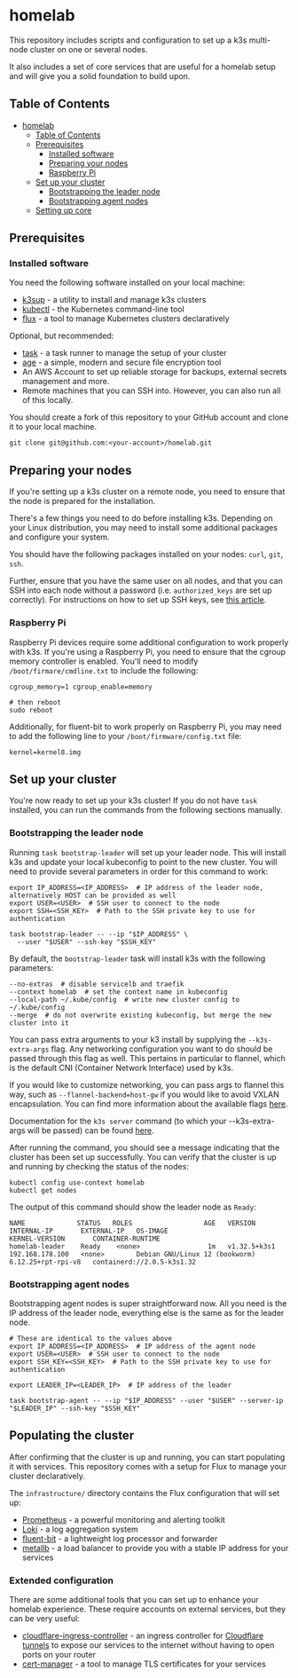 # homelab

This repository includes scripts and configuration to set up a k3s multi-node cluster on one or several nodes.

It also includes a set of core services that are useful for a homelab setup and will give you a solid foundation
to build upon.

## Table of Contents

- [homelab](#homelab)
  - [Table of Contents](#table-of-contents)
  - [Prerequisites](#prerequisites)
    - [Installed software](#installed-software)
    - [Preparing your nodes](#preparing-your-nodes)
    - [Raspberry Pi](#raspberry-pi)
  - [Set up your cluster](#set-up-your-cluster)
    - [Bootstrapping the leader node](#bootstrapping-the-leader-node)
    - [Bootstrapping agent nodes](#bootstrapping-agent-nodes)
  - [Setting up core](#setting-up-core)

## Prerequisites

### Installed software

You need the following software installed on your local machine:

- [k3sup](https://github.com/alexellis/k3sup) - a utility to install and manage k3s clusters
- [kubectl](https://kubernetes.io/docs/tasks/tools/) - the Kubernetes command-line tool
- [flux](https://fluxcd.io/docs/installation/) - a tool to manage Kubernetes clusters declaratively

Optional, but recommended:
- [task](https://taskfile.dev/) - a task runner to manage the setup of your cluster
- [age](https://age-encryption.org/) - a simple, modern and secure file encryption tool
- An AWS Account to set up reliable storage for backups, external secrets management and more.
- Remote machines that you can SSH into. However, you can also run all of this locally.

You should create a fork of this repository to your GitHub account and clone it to your local machine.

```shell
git clone git@github.com:<your-account>/homelab.git
```

## Preparing your nodes

If you're setting up a k3s cluster on a remote node, you need to ensure that the node is prepared for the installation.

There's a few things you need to do before installing k3s.
Depending on your Linux distribution, you may need to install some additional packages and configure your system.

You should have the following packages installed on your nodes: `curl`, `git`, `ssh`.

Further, ensure that you have the same user on all nodes, and that you can SSH into each node without a password
(i.e. `authorized_keys` are set up correctly). For instructions on how to set up SSH keys, see
[this article](https://docs.github.com/en/authentication/connecting-to-github-with-ssh/generating-a-new-ssh-key-and-adding-it-to-the-ssh-agent).

### Raspberry Pi

Raspberry Pi devices require some additional configuration to work properly with k3s.
If you're using a Raspberry Pi, you need to ensure that the cgroup memory controller is enabled.
You'll need to modify `/boot/firmare/cmdline.txt` to include the following:

```shell
cgroup_memory=1 cgroup_enable=memory

# then reboot
sudo reboot
```

Additionally, for fluent-bit to work properly on Raspberry Pi, you may need to add the following line to your
`/boot/firmware/config.txt` file:

```shell
kernel=kernel8.img
```

## Set up your cluster

You're now ready to set up your k3s cluster! If you do not have `task` installed, you can run the commands
from the following sections manually.

### Bootstrapping the leader node

Running `task bootstrap-leader` will set up your leader node. This will install k3s and update your local kubeconfig
to point to the new cluster. You will need to provide several parameters in order for this command to work:

```shell
export IP_ADDRESS=<IP_ADDRESS>  # IP address of the leader node, alternatively HOST can be provided as well
export USER=<USER>  # SSH user to connect to the node
export SSH=<SSH_KEY>  # Path to the SSH private key to use for authentication

task bootstrap-leader -- --ip "$IP_ADDRESS" \
  --user "$USER" --ssh-key "$SSH_KEY"
```

By default, the `bootstrap-leader` task will install k3s with the following parameters:

```shell
--no-extras  # disable servicelb and traefik
--context homelab  # set the context name in kubeconfig
--local-path ~/.kube/config  # write new cluster config to ~/.kube/config
--merge  # do not overwrite existing kubeconfig, but merge the new cluster into it
```

You can pass extra arguments to your k3 install by supplying the `--k3s-extra-args`
flag. Any networking configuration you want to do should be passed through this flag as well.
This pertains in particular to flannel, which is the default CNI (Container Network Interface) used by k3s.

If you would like to customize networking, you can pass args to flannel this way, such as `--flannel-backend=host-gw`
if you would like to avoid VXLAN encapsulation. You can find more information about the available flags
[here](https://github.com/alexellis/k3sup?tab=readme-ov-file#-setup-a-kubernetes-server-with-k3sup).

Documentation for the `k3s server` command (to which your --k3s-extra-args will be passed) can be found
[here](https://docs.k3s.io/cli/server).

After running the command, you should see a message indicating that the cluster has been set up successfully.
You can verify that the cluster is up and running by checking the status of the nodes:

```shell
kubectl config use-context homelab
kubectl get nodes
```

The output of this command should show the leader node as `Ready`:

```text
NAME             STATUS   ROLES                  AGE   VERSION        INTERNAL-IP       EXTERNAL-IP   OS-IMAGE                         KERNEL-VERSION       CONTAINER-RUNTIME
homelab-leader    Ready    <none>                 1m   v1.32.5+k3s1   192.168.178.100   <none>        Debian GNU/Linux 12 (bookworm)   6.12.25+rpt-rpi-v8   containerd://2.0.5-k3s1.32
```

### Bootstrapping agent nodes

Bootstrapping agent nodes is super straightforward now.
All you need is the IP address of the leader node, everything else is the same as for the leader node.

```shell
# These are identical to the values above
export IP_ADDRESS=<IP_ADDRESS>  # IP address of the agent node
export USER=<USER>  # SSH user to connect to the node
export SSH_KEY=<SSH_KEY>  # Path to the SSH private key to use for authentication

export LEADER_IP=<LEADER_IP>  # IP address of the leader

task bootstrap-agent -- --ip "$IP_ADDRESS" --user "$USER" --server-ip "$LEADER_IP" --ssh-key "$SSH_KEY"
```

## Populating the cluster

After confirming that the cluster is up and running, you can start populating it with services.
This repository comes with a setup for Flux to manage your cluster declaratively.

The `infrastructure/` directory contains the Flux configuration that will set up:

- [Prometheus](https://prometheus.io/) - a powerful monitoring and alerting toolkit
- [Loki](https://grafana.com/oss/loki/) - a log aggregation system
- [fluent-bit](https://fluentbit.io/) - a lightweight log processor and forwarder
- [metallb](https://metallb.universe.tf/) - a load balancer to provide you with a stable IP address for your services

### Extended configuration

There are some additional tools that you can set up to enhance your homelab experience.
These require accounts on external services, but they can be very useful:

- [cloudflare-ingress-controller](https://github.com/STRRL/cloudflare-tunnel-ingress-controller) - an ingress controller
  for [Cloudflare tunnels](https://developers.cloudflare.com/cloudflare-one/connections/connect-networks/) to expose our services to the internet without having to open ports on your router
- [cert-manager](https://cert-manager.io/) - a tool to manage TLS certificates for your services